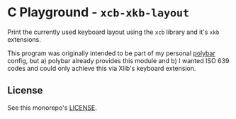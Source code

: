 # C Playground - `xcb-xkb-layout`

Print the currently used keyboard layout using the `xcb` library and it's `xkb`
extensions.

This program was originally intended to be part of my personal
[polybar][polybar] config, but a) polybar already provides this module and b) I
wanted ISO 639 codes and could only achieve this via Xlib's keyboard extension.

## License

See this monorepo's [LICENSE](../LICENSE).

[polybar]: https://github.com/jaagr/polybar
